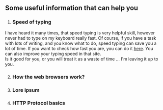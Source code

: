## Some useful information that can help you

1. ### Speed of typing  
I have heard it many times, that speed typing is very helpful skill, however 
never had to type on my keyboard really fast. Of course, if you have a task with
lots of writing, and you know what to do, speed typing can save you a lot of time. 
If you want to check how fast you are, you can do it [here](https://www.typingtest.com/index.php).
You can also improve your typing speed in that site.  
Is it good for you, or you will treat it as a waste of time ... I'm leaving it up to you.

2. ### How the web browsers work?  

3. ### Lore ipsum

4. ### HTTP Protocol basics